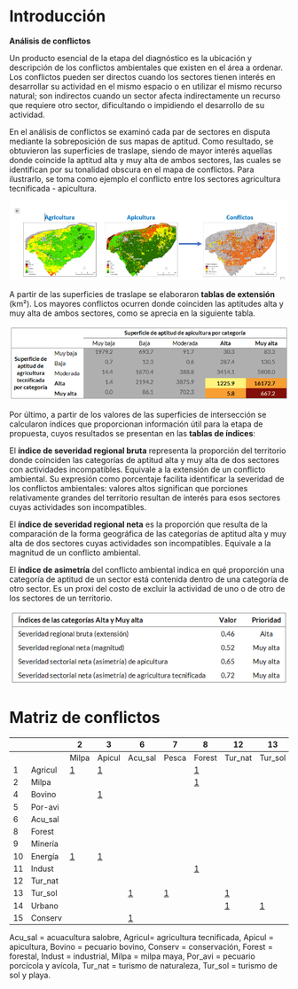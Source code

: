 # Introducción


**Análisis de conflictos**

Un producto esencial de la etapa del diagnóstico es la ubicación y descripción de los conflictos ambientales que existen en el área a ordenar. Los conflictos pueden ser directos cuando los sectores tienen interés en desarrollar su actividad en el mismo espacio o en utilizar el mismo recurso natural; son indirectos cuando un sector afecta indirectamente un recurso que requiere otro sector, dificultando o impidiendo el desarrollo de su actividad.

En el análisis de conflictos se examinó cada par de sectores en disputa mediante la sobreposición de sus mapas de aptitud. Como resultado, se obtuvieron las superficies de traslape, siendo de mayor interés aquellas donde coincide la aptitud alta y muy alta de ambos sectores, las cuales se identifican por su tonalidad obscura en el mapa de conflictos. Para ilustrarlo, se toma como ejemplo el conflicto entre los sectores agricultura tecnificada - apicultura.

![](./recursos/conflictos/fi_mapas_intro.png)

A partir de las superficies de traslape se elaboraron **tablas de extensión** (km²). Los mayores conflictos ocurren donde coinciden las aptitudes alta y muy alta de ambos sectores, como se aprecia en la siguiente tabla.

![](./recursos/conflictos/fi_introd_extension.png)

Por último, a partir de los valores de las superficies de intersección se calcularon índices que proporcionan información útil para la etapa de propuesta, cuyos resultados se presentan en las **tablas de índices**:

El **índice de severidad regional bruta** representa la proporción del territorio donde coinciden las categorías de aptitud alta y muy alta de dos sectores con actividades incompatibles. Equivale a la extensión de un conflicto ambiental. Su expresión como porcentaje facilita identificar la severidad de los conflictos ambientales: valores altos significan que porciones relativamente grandes del territorio resultan de interés para esos sectores cuyas actividades son incompatibles.

El **índice de severidad regional neta** es la proporción que resulta de la comparación de la forma geográfica de las categorías de aptitud alta y muy alta de dos sectores cuyas actividades son incompatibles. Equivale a la magnitud de un conflicto ambiental.

El **índice de asimetría** del conflicto ambiental indica en qué proporción una categoría de aptitud de un sector está contenida dentro de una categoría de otro sector. Es un proxi del costo de excluir la actividad de uno o de otro de los sectores de un territorio.

![](./recursos/conflictos/fi_introd_indices.png)


# Matriz de conflictos


&nbsp; | &nbsp; | 2 | 3 | 6 | 7 | 8 | 12 | 13 | 14 | 15
-- | -- | -- | -- | -- | -- | -- | -- | -- | -- | --
&nbsp; | &nbsp; | Milpa | Apicul | Acu_sal | Pesca | Forest | Tur_nat | Tur_sol | Urbano | Conserv
1    | Agricul | [1](https://lancis-apc.github.io/fomix-pruebas/agricultura_conflictos.html#agricultura-tecnificada-vs-milpa-maya) | [1](https://lancis-apc.github.io/fomix-pruebas/agricultura_conflictos.html#agricultura-tecnificada-vs-apicultura) | &nbsp; | &nbsp; | [1](https://lancis-apc.github.io/fomix-pruebas/agricultura_conflictos.html#agricultura-tecnificada-vs-forestal) | &nbsp; | &nbsp; | &nbsp; | [1](https://lancis-apc.github.io/fomix-pruebas/agricultura_conflictos.html#agricultura-tecnificada-vs-conservacion)
2 | Milpa | &nbsp; | &nbsp; | &nbsp; | &nbsp; | [1](https://lancis-apc.github.io/fomix-pruebas/milpa_conflictos.html#milpa-maya-vs-forestal) | &nbsp; | &nbsp; | &nbsp; | [1](https://lancis-apc.github.io/fomix-pruebas/milpa_conflictos.html#milpa-maya-vs-conservacion)
4 | Bovino | &nbsp; | [1](https://lancis-apc.github.io/fomix-pruebas/bovino_conflictos.html#pecuario-bovino-vs-apicola) | &nbsp; | &nbsp; | &nbsp; | &nbsp; | &nbsp; | [1](https://lancis-apc.github.io/fomix-pruebas/bovino_conflictos.html#pecuario-bovino-vs-urbano) | [1](https://lancis-apc.github.io/fomix-pruebas/bovino_conflictos.html#pecuario-bovino-vs-conservacion)
5 | Por-avi | &nbsp; | &nbsp; | &nbsp; | &nbsp; | &nbsp; | &nbsp; | &nbsp; | [1](https://lancis-apc.github.io/fomix-pruebas/porcino_conflictos.html#porcino-y-avicola-vs-urbano) | [1](https://lancis-apc.github.io/fomix-pruebas/porcino_conflictos.html#porcino-y-avicola-vs-conservacion)
6 | Acu_sal | &nbsp; | &nbsp; | &nbsp; | &nbsp; | &nbsp; | &nbsp; | &nbsp; | &nbsp; | [1](https://lancis-apc.github.io/fomix-pruebas/acuacultura_s_conflictos.html#acuacultura-salobre-vs-conservacion)
8 | Forest | &nbsp; | &nbsp; | &nbsp; | &nbsp; | &nbsp; | &nbsp; | &nbsp; | &nbsp; | [1](https://lancis-apc.github.io/fomix-pruebas/forestal_conflictos.html#forestal-vs-conservacion)
9 | Minería | &nbsp; | &nbsp; | &nbsp; | &nbsp; | &nbsp; | &nbsp; | &nbsp; | &nbsp; | [1](https://lancis-apc.github.io/fomix-pruebas/mineria_conflictos.html#mineria-vs-conservacion)
10 | Energía | [1](https://lancis-apc.github.io/fomix-pruebas/energia_conflictos.html#energia-renovable-vs-milpa-maya) | [1](https://lancis-apc.github.io/fomix-pruebas/energia_conflictos.html#energia-renovable-vs-apicultura) | &nbsp; | &nbsp; | &nbsp; | &nbsp; | &nbsp; | &nbsp; | [1](https://lancis-apc.github.io/fomix-pruebas/energia_conflictos.html#energia-renovable-vs-conservacion)
11 | Indust | &nbsp; | &nbsp; | &nbsp; | &nbsp; | [1](https://lancis-apc.github.io/fomix-pruebas/industrial_conflictos.html#industrial-vs-forestal) | &nbsp; | &nbsp; | &nbsp; | [1](https://lancis-apc.github.io/fomix-pruebas/industrial_conflictos.html#industrial-vs-conservacion)
12 | Tur_nat | &nbsp; | &nbsp; | &nbsp; | &nbsp; | &nbsp; | &nbsp; | &nbsp; | &nbsp; | [1](https://lancis-apc.github.io/fomix-pruebas/turismo_conflictos.html#turismo-de-naturaleza-vs-conservacion)
13 | Tur_sol | &nbsp; | &nbsp; | [1](https://lancis-apc.github.io/fomix-pruebas/turismo_sol_playa_conflictos.html#turismo-de-sol-y-playa-vs-acuacultura-salobre) | [1](https://lancis-apc.github.io/fomix-pruebas/turismo_sol_playa_conflictos.html#turismo-de-sol-y-playa-vs-pesca) | &nbsp; | [1](https://lancis-apc.github.io/fomix-pruebas/turismo_sol_playa_conflictos.html#turismo-de-sol-y-playa-vs-turismo-de-naturaleza) | &nbsp; | &nbsp; | [1](https://lancis-apc.github.io/fomix-pruebas/turismo_sol_playa_conflictos.html#turismo-de-sol-y-playa-vs-conservacion)
14 | Urbano | &nbsp; | &nbsp; | &nbsp; | &nbsp; | &nbsp; | [1](https://lancis-apc.github.io/fomix-pruebas/urbano_conflictos.html#urbano-vs-turismo-de-naturaleza) | [1](https://lancis-apc.github.io/fomix-pruebas/urbano_conflictos.html#urbano-vs-turismo-de-sol-y-playa) | &nbsp; | [1](https://lancis-apc.github.io/fomix-pruebas/urbano_conflictos.html#urbano-vs-conservacion)
15 | Conserv | &nbsp; | &nbsp; | [1](https://lancis-apc.github.io/fomix-pruebas/conservacion_conflictos.html#conservacion-vs-acuacultura-salobre) | &nbsp; | &nbsp; | &nbsp; | &nbsp; | &nbsp; | &nbsp;


Acu_sal = acuacultura salobre, Agricul= agricultura tecnificada, Apicul = apicultura, Bovino = pecuario bovino, Conserv = conservación, Forest = forestal, Indust = industrial, Milpa = milpa maya, Por_avi = pecuario porcícola y avícola, Tur_nat = turismo de naturaleza, Tur_sol = turismo de sol y playa.
